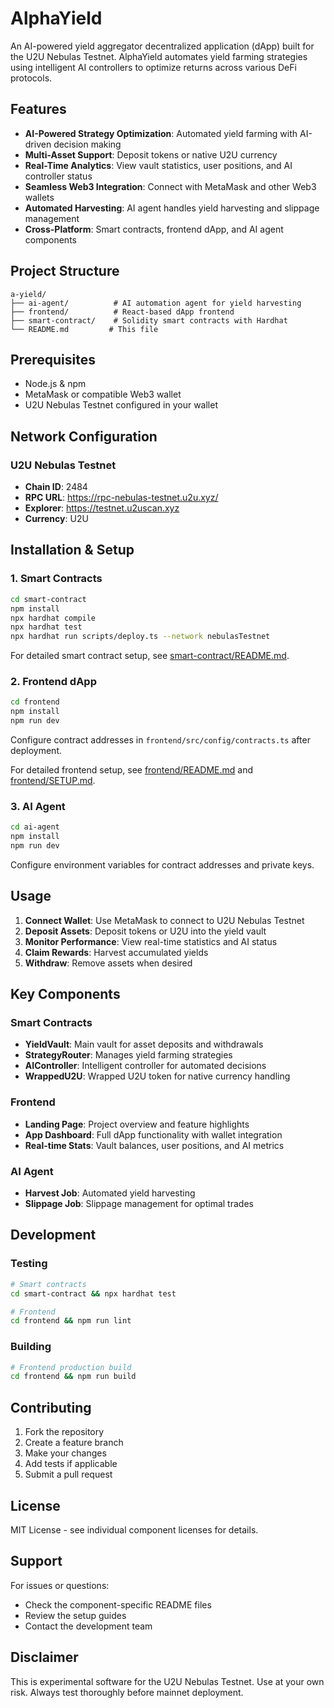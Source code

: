 # AlphaYield

An AI-powered yield aggregator decentralized application (dApp) built for the U2U Nebulas Testnet. AlphaYield automates yield farming strategies using intelligent AI controllers to optimize returns across various DeFi protocols.

## Features

- **AI-Powered Strategy Optimization**: Automated yield farming with AI-driven decision making
- **Multi-Asset Support**: Deposit tokens or native U2U currency
- **Real-Time Analytics**: View vault statistics, user positions, and AI controller status
- **Seamless Web3 Integration**: Connect with MetaMask and other Web3 wallets
- **Automated Harvesting**: AI agent handles yield harvesting and slippage management
- **Cross-Platform**: Smart contracts, frontend dApp, and AI agent components

## Project Structure

```
a-yield/
├── ai-agent/          # AI automation agent for yield harvesting
├── frontend/          # React-based dApp frontend
├── smart-contract/    # Solidity smart contracts with Hardhat
└── README.md         # This file
```

## Prerequisites

- Node.js & npm
- MetaMask or compatible Web3 wallet
- U2U Nebulas Testnet configured in your wallet

## Network Configuration

### U2U Nebulas Testnet
- **Chain ID**: 2484
- **RPC URL**: https://rpc-nebulas-testnet.u2u.xyz/
- **Explorer**: https://testnet.u2uscan.xyz
- **Currency**: U2U

## Installation & Setup

### 1. Smart Contracts

```bash
cd smart-contract
npm install
npx hardhat compile
npx hardhat test
npx hardhat run scripts/deploy.ts --network nebulasTestnet
```

For detailed smart contract setup, see [smart-contract/README.md](smart-contract/README.md).

### 2. Frontend dApp

```bash
cd frontend
npm install
npm run dev
```

Configure contract addresses in `frontend/src/config/contracts.ts` after deployment.

For detailed frontend setup, see [frontend/README.md](frontend/README.md) and [frontend/SETUP.md](frontend/SETUP.md).

### 3. AI Agent

```bash
cd ai-agent
npm install
npm run dev
```

Configure environment variables for contract addresses and private keys.

## Usage

1. **Connect Wallet**: Use MetaMask to connect to U2U Nebulas Testnet
2. **Deposit Assets**: Deposit tokens or U2U into the yield vault
3. **Monitor Performance**: View real-time statistics and AI status
4. **Claim Rewards**: Harvest accumulated yields
5. **Withdraw**: Remove assets when desired

## Key Components

### Smart Contracts
- **YieldVault**: Main vault for asset deposits and withdrawals
- **StrategyRouter**: Manages yield farming strategies
- **AIController**: Intelligent controller for automated decisions
- **WrappedU2U**: Wrapped U2U token for native currency handling

### Frontend
- **Landing Page**: Project overview and feature highlights
- **App Dashboard**: Full dApp functionality with wallet integration
- **Real-time Stats**: Vault balances, user positions, and AI metrics

### AI Agent
- **Harvest Job**: Automated yield harvesting
- **Slippage Job**: Slippage management for optimal trades

## Development

### Testing
```bash
# Smart contracts
cd smart-contract && npx hardhat test

# Frontend
cd frontend && npm run lint
```

### Building
```bash
# Frontend production build
cd frontend && npm run build
```

## Contributing

1. Fork the repository
2. Create a feature branch
3. Make your changes
4. Add tests if applicable
5. Submit a pull request

## License

MIT License - see individual component licenses for details.

## Support

For issues or questions:
- Check the component-specific README files
- Review the setup guides
- Contact the development team

## Disclaimer

This is experimental software for the U2U Nebulas Testnet. Use at your own risk. Always test thoroughly before mainnet deployment.